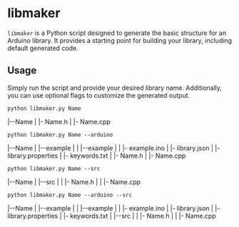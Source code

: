 
# libmaker

`libmaker` is a Python script designed to generate the basic structure for an Arduino library. It provides a starting point for building your library, including default generated code.

## Usage

Simply run the script and provide your desired library name. Additionally, you can use optional flags to customize the generated output.

`python libmaker.py Name`

|--Name
|  |- Name.h
|  |- Name.cpp

`python libmaker.py Name --arduino`

|--Name
|  |--example
|  |  |--example
|  |     |- example.ino
|  |- library.json
|  |- library.properties
|  |- keywords.txt
|  |- Name.h
|  |- Name.cpp

`python libmaker.py Name --src`

|--Name
|  |--src
|  |  |- Name.h
|  |  |- Name.cpp

`python libmaker.py Name --arduino --src`

|--Name
|  |--example
|  |  |--example
|  |     |- example.ino
|  |- library.json
|  |- library.properties
|  |- keywords.txt
|  |--src
|  |  |- Name.h
|  |  |- Name.cpp



